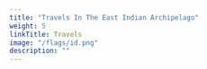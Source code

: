 ```yaml
---
title: "Travels In The East Indian Archipelago"
weight: 5
linkTitle: Travels
image: "/flags/id.png"
description: ""
---
```


